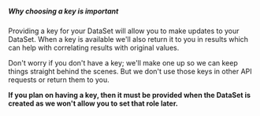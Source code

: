 ##### Why choosing a key is important
Providing a key for your DataSet will allow you to make updates to your DataSet. When a key is available we'll also return it to you in results which can help with correlating results with original values. 

Don't worry if you don't have a key; we'll make one up so we can keep things straight behind the scenes. But we don't use those keys in other API requests or return them to you. 

**If you plan on having a key, then it must be provided when the DataSet is created as we won't allow you to set that role later.**